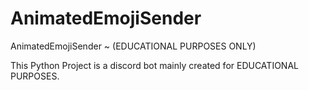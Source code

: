 # AnimatedEmojiSender 
AnimatedEmojiSender ~ (EDUCATIONAL PURPOSES ONLY)

This Python Project is a discord bot mainly created for EDUCATIONAL PURPOSES.
